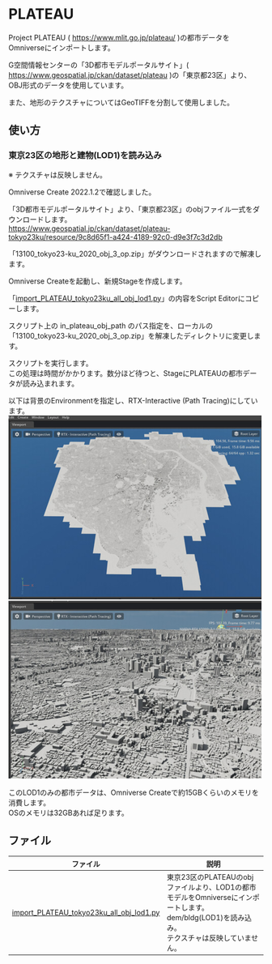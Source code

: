 # PLATEAU

Project PLATEAU ( https://www.mlit.go.jp/plateau/ )の都市データをOmniverseにインポートします。      

G空間情報センターの「3D都市モデルポータルサイト」( https://www.geospatial.jp/ckan/dataset/plateau )の「東京都23区」より、     
OBJ形式のデータを使用しています。      

また、地形のテクスチャについてはGeoTIFFを分割して使用しました。     

## 使い方

### 東京23区の地形と建物(LOD1)を読み込み

※ テクスチャは反映しません。     

Omniverse Create 2022.1.2で確認しました。    

「3D都市モデルポータルサイト」より、「東京都23区」のobjファイル一式をダウンロードします。     
https://www.geospatial.jp/ckan/dataset/plateau-tokyo23ku/resource/9c8d65f1-a424-4189-92c0-d9e3f7c3d2db

「13100_tokyo23-ku_2020_obj_3_op.zip」がダウンロードされますので解凍します。      

Omniverse Createを起動し、新規Stageを作成します。     

「[import_PLATEAU_tokyo23ku_all_obj_lod1.py](./import_PLATEAU_tokyo23ku_all_obj_lod1.py)」の内容をScript Editorにコピーします。     

スクリプト上の in_plateau_obj_path のパス指定を、ローカルの「13100_tokyo23-ku_2020_obj_3_op.zip」を解凍したディレクトリに変更します。      

スクリプトを実行します。     
この処理は時間がかかります。数分ほど待つと、StageにPLATEAUの都市データが読み込まれます。     

以下は背景のEnvironmentを指定し、RTX-Interactive (Path Tracing)にしています。     
![plateau_01_01.jpg](./images/plateau_01_01.jpg)     
![plateau_01_02.jpg](./images/plateau_01_02.jpg)    

このLOD1のみの都市データは、Omniverse Createで約15GBくらいのメモリを消費します。      
OSのメモリは32GBあれば足ります。     


## ファイル

|ファイル|説明|     
|---|---|     
|[import_PLATEAU_tokyo23ku_all_obj_lod1.py](./import_PLATEAU_tokyo23ku_all_obj_lod1.py)|東京23区のPLATEAUのobjファイルより、LOD1の都市モデルをOmniverseにインポートします。<br>dem/bldg(LOD1)を読み込み。<br>テクスチャは反映していません。|

